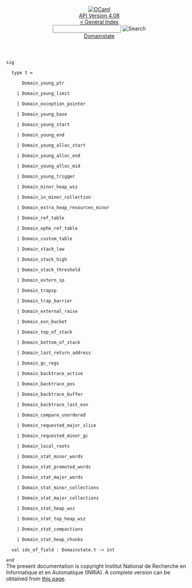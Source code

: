 <!-- ((! set title API !)) ((! set documentation !)) ((! set api !)) ((! set nobreadcrumb !)) -->
<div class="api"><header><nav class="toc brand"><a class="brand" href="https://ocaml.org/"><img src="colour-logo-gray.svg" class="svg" alt="OCaml"></a></nav><nav class="toc"><div class="toc_version"><a href="/docs" id="version-select">API Version 4.08</a></div><a href="index.html">&lt; General Index</a><div class="api_search"><input type="text" name="apisearch" id="api_search" oninput="mySearch(false);" onkeypress="this.oninput();" onclick="this.oninput();" onpaste="this.oninput();">
<img src="search_icon.svg" alt="Search" class="svg" onclick="mySearch(false)"></div>
<div id="search_results"></div><div class="toc_title"><a href="Domainstate.html">Domainstate</a></div><ul></ul></nav></header>
<code class="code"><span class="keyword">sig</span><br>
&nbsp;&nbsp;<span class="keyword">type</span>&nbsp;t&nbsp;=<br>
&nbsp;&nbsp;&nbsp;&nbsp;&nbsp;&nbsp;<span class="constructor">Domain_young_ptr</span><br>
&nbsp;&nbsp;&nbsp;&nbsp;<span class="keywordsign">|</span>&nbsp;<span class="constructor">Domain_young_limit</span><br>
&nbsp;&nbsp;&nbsp;&nbsp;<span class="keywordsign">|</span>&nbsp;<span class="constructor">Domain_exception_pointer</span><br>
&nbsp;&nbsp;&nbsp;&nbsp;<span class="keywordsign">|</span>&nbsp;<span class="constructor">Domain_young_base</span><br>
&nbsp;&nbsp;&nbsp;&nbsp;<span class="keywordsign">|</span>&nbsp;<span class="constructor">Domain_young_start</span><br>
&nbsp;&nbsp;&nbsp;&nbsp;<span class="keywordsign">|</span>&nbsp;<span class="constructor">Domain_young_end</span><br>
&nbsp;&nbsp;&nbsp;&nbsp;<span class="keywordsign">|</span>&nbsp;<span class="constructor">Domain_young_alloc_start</span><br>
&nbsp;&nbsp;&nbsp;&nbsp;<span class="keywordsign">|</span>&nbsp;<span class="constructor">Domain_young_alloc_end</span><br>
&nbsp;&nbsp;&nbsp;&nbsp;<span class="keywordsign">|</span>&nbsp;<span class="constructor">Domain_young_alloc_mid</span><br>
&nbsp;&nbsp;&nbsp;&nbsp;<span class="keywordsign">|</span>&nbsp;<span class="constructor">Domain_young_trigger</span><br>
&nbsp;&nbsp;&nbsp;&nbsp;<span class="keywordsign">|</span>&nbsp;<span class="constructor">Domain_minor_heap_wsz</span><br>
&nbsp;&nbsp;&nbsp;&nbsp;<span class="keywordsign">|</span>&nbsp;<span class="constructor">Domain_in_minor_collection</span><br>
&nbsp;&nbsp;&nbsp;&nbsp;<span class="keywordsign">|</span>&nbsp;<span class="constructor">Domain_extra_heap_resources_minor</span><br>
&nbsp;&nbsp;&nbsp;&nbsp;<span class="keywordsign">|</span>&nbsp;<span class="constructor">Domain_ref_table</span><br>
&nbsp;&nbsp;&nbsp;&nbsp;<span class="keywordsign">|</span>&nbsp;<span class="constructor">Domain_ephe_ref_table</span><br>
&nbsp;&nbsp;&nbsp;&nbsp;<span class="keywordsign">|</span>&nbsp;<span class="constructor">Domain_custom_table</span><br>
&nbsp;&nbsp;&nbsp;&nbsp;<span class="keywordsign">|</span>&nbsp;<span class="constructor">Domain_stack_low</span><br>
&nbsp;&nbsp;&nbsp;&nbsp;<span class="keywordsign">|</span>&nbsp;<span class="constructor">Domain_stack_high</span><br>
&nbsp;&nbsp;&nbsp;&nbsp;<span class="keywordsign">|</span>&nbsp;<span class="constructor">Domain_stack_threshold</span><br>
&nbsp;&nbsp;&nbsp;&nbsp;<span class="keywordsign">|</span>&nbsp;<span class="constructor">Domain_extern_sp</span><br>
&nbsp;&nbsp;&nbsp;&nbsp;<span class="keywordsign">|</span>&nbsp;<span class="constructor">Domain_trapsp</span><br>
&nbsp;&nbsp;&nbsp;&nbsp;<span class="keywordsign">|</span>&nbsp;<span class="constructor">Domain_trap_barrier</span><br>
&nbsp;&nbsp;&nbsp;&nbsp;<span class="keywordsign">|</span>&nbsp;<span class="constructor">Domain_external_raise</span><br>
&nbsp;&nbsp;&nbsp;&nbsp;<span class="keywordsign">|</span>&nbsp;<span class="constructor">Domain_exn_bucket</span><br>
&nbsp;&nbsp;&nbsp;&nbsp;<span class="keywordsign">|</span>&nbsp;<span class="constructor">Domain_top_of_stack</span><br>
&nbsp;&nbsp;&nbsp;&nbsp;<span class="keywordsign">|</span>&nbsp;<span class="constructor">Domain_bottom_of_stack</span><br>
&nbsp;&nbsp;&nbsp;&nbsp;<span class="keywordsign">|</span>&nbsp;<span class="constructor">Domain_last_return_address</span><br>
&nbsp;&nbsp;&nbsp;&nbsp;<span class="keywordsign">|</span>&nbsp;<span class="constructor">Domain_gc_regs</span><br>
&nbsp;&nbsp;&nbsp;&nbsp;<span class="keywordsign">|</span>&nbsp;<span class="constructor">Domain_backtrace_active</span><br>
&nbsp;&nbsp;&nbsp;&nbsp;<span class="keywordsign">|</span>&nbsp;<span class="constructor">Domain_backtrace_pos</span><br>
&nbsp;&nbsp;&nbsp;&nbsp;<span class="keywordsign">|</span>&nbsp;<span class="constructor">Domain_backtrace_buffer</span><br>
&nbsp;&nbsp;&nbsp;&nbsp;<span class="keywordsign">|</span>&nbsp;<span class="constructor">Domain_backtrace_last_exn</span><br>
&nbsp;&nbsp;&nbsp;&nbsp;<span class="keywordsign">|</span>&nbsp;<span class="constructor">Domain_compare_unordered</span><br>
&nbsp;&nbsp;&nbsp;&nbsp;<span class="keywordsign">|</span>&nbsp;<span class="constructor">Domain_requested_major_slice</span><br>
&nbsp;&nbsp;&nbsp;&nbsp;<span class="keywordsign">|</span>&nbsp;<span class="constructor">Domain_requested_minor_gc</span><br>
&nbsp;&nbsp;&nbsp;&nbsp;<span class="keywordsign">|</span>&nbsp;<span class="constructor">Domain_local_roots</span><br>
&nbsp;&nbsp;&nbsp;&nbsp;<span class="keywordsign">|</span>&nbsp;<span class="constructor">Domain_stat_minor_words</span><br>
&nbsp;&nbsp;&nbsp;&nbsp;<span class="keywordsign">|</span>&nbsp;<span class="constructor">Domain_stat_promoted_words</span><br>
&nbsp;&nbsp;&nbsp;&nbsp;<span class="keywordsign">|</span>&nbsp;<span class="constructor">Domain_stat_major_words</span><br>
&nbsp;&nbsp;&nbsp;&nbsp;<span class="keywordsign">|</span>&nbsp;<span class="constructor">Domain_stat_minor_collections</span><br>
&nbsp;&nbsp;&nbsp;&nbsp;<span class="keywordsign">|</span>&nbsp;<span class="constructor">Domain_stat_major_collections</span><br>
&nbsp;&nbsp;&nbsp;&nbsp;<span class="keywordsign">|</span>&nbsp;<span class="constructor">Domain_stat_heap_wsz</span><br>
&nbsp;&nbsp;&nbsp;&nbsp;<span class="keywordsign">|</span>&nbsp;<span class="constructor">Domain_stat_top_heap_wsz</span><br>
&nbsp;&nbsp;&nbsp;&nbsp;<span class="keywordsign">|</span>&nbsp;<span class="constructor">Domain_stat_compactions</span><br>
&nbsp;&nbsp;&nbsp;&nbsp;<span class="keywordsign">|</span>&nbsp;<span class="constructor">Domain_stat_heap_chunks</span><br>
&nbsp;&nbsp;<span class="keyword">val</span>&nbsp;idx_of_field&nbsp;:&nbsp;<span class="constructor">Domainstate</span>.t&nbsp;<span class="keywordsign">-&gt;</span>&nbsp;int<br>
<span class="keyword">end</span></code>
<div class="copyright">The present documentation is copyright Institut National de Recherche en Informatique et en Automatique (INRIA). A complete version can be obtained from <a href="http://caml.inria.fr/pub/docs/manual-ocaml/">this page</a>.</div></div>